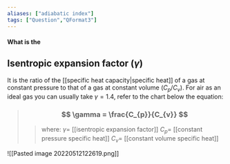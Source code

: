```yaml
---
aliases: ["adiabatic index"]
tags: ["Question","QFormat3"]
---
```


#### What is the
## Isentropic expansion factor ($\gamma$)
It is the ratio of the [[specific heat capacity|specific heat]] of a gas at constant pressure to that of a gas at constant volume $(C_{p}/C_{v})$. 
For air as an ideal gas you can usually take $\gamma=1.4$, refer to the chart below the equation:

> ### $$ \gamma = \frac{C_{p}}{C_{v}} $$ 
>> where:
>> $\gamma=$ [[isentropic expansion factor]]
>> $C_{p}=$ [[constant pressure specific heat]]
>> $C_{v}=$ [[constant volume specific heat]]

![[Pasted image 20220512122619.png]]